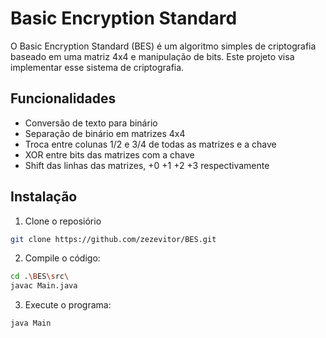 # Basic Encryption Standard

O Basic Encryption Standard (BES) é um algoritmo simples de criptografia baseado em uma matriz 4x4 e manipulação de bits. Este projeto visa implementar esse sistema de criptografia.

## Funcionalidades
+ Conversão de texto para binário
+ Separação de binário em matrizes 4x4
+ Troca entre colunas 1/2 e 3/4 de todas as matrizes e a chave
+ XOR entre bits das matrizes com a chave
+ Shift das linhas das matrizes, +0 +1 +2 +3 respectivamente

## Instalação

1. Clone o reposiório
```bash
git clone https://github.com/zezevitor/BES.git
```

2. Compile o código:
```bash
cd .\BES\src\
javac Main.java
```

3. Execute o programa:
```bash
java Main
```
